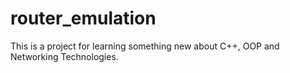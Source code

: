 # router_emulation
This is a project for learning something new about C++, OOP and Networking Technologies.
